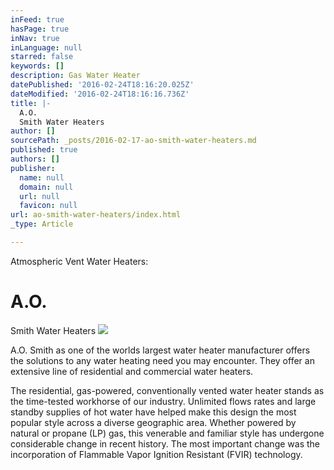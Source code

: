 ```yaml
---
inFeed: true
hasPage: true
inNav: true
inLanguage: null
starred: false
keywords: []
description: Gas Water Heater
datePublished: '2016-02-24T18:16:20.025Z'
dateModified: '2016-02-24T18:16:16.736Z'
title: |-
  A.O.
  Smith Water Heaters
author: []
sourcePath: _posts/2016-02-17-ao-smith-water-heaters.md
published: true
authors: []
publisher:
  name: null
  domain: null
  url: null
  favicon: null
url: ao-smith-water-heaters/index.html
_type: Article

---
```

Atmospheric Vent Water Heaters: 

# A.O.
Smith Water Heaters
![](https://s3-us-west-2.amazonaws.com/the-grid-img/p/579695bf89a3c1c4faf1ffecf576c82cd6a319f1.jpg)

A.O. Smith as one of the worlds largest water heater manufacturer
offers the solutions to any water heating need you may encounter.
They offer an extensive line of residential and commercial water
heaters. 

The
residential, gas-powered, conventionally vented water heater stands
as the time-tested workhorse of our industry. Unlimited flows rates
and large standby supplies of hot water have helped make this design
the most popular style across a diverse geographic area. Whether
powered by natural or propane (LP) gas, this venerable and familiar
style has undergone considerable change in recent history. The most
important change was the incorporation of Flammable Vapor Ignition
Resistant (FVIR) technology.